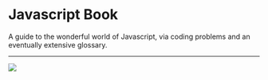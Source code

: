 # Javascript Book

A guide to the wonderful world of Javascript, via coding problems and an eventually extensive glossary.

------

![](http://www.w3devcampus.com/wp-content/uploads/logoAndOther/logo_JavaScript.png)




